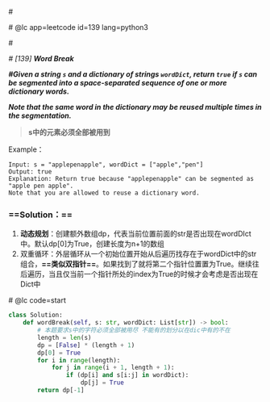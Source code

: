 \#

\# @lc app=leetcode id=139 lang=python3

\#

*\# [139] **Word Break***

***\#Given a string `s` and a dictionary of strings `wordDict`, return `true` if `s` can be segmented into a space-separated sequence of one or more dictionary words.***

***Note that the same word in the dictionary may be reused multiple times in the segmentation.***

> **s中的元素必须全部被用到**

Example：

```
Input: s = "applepenapple", wordDict = ["apple","pen"]
Output: true
Explanation: Return true because "applepenapple" can be segmented as "apple pen apple".
Note that you are allowed to reuse a dictionary word.
```

### ==Solution：==

1. **动态规划**：创建额外数组dp，代表当前位置前面的str是否出现在wordDIct中。默认dp[0]为True，创建长度为n+1的数组
2. 双重循环：外层循环从一个初始位置开始从后遍历找存在于wordDict中的str组合，**==类似双指针==**。如果找到了就将第二个指针位置置为True。继续往后遍历，当且仅当前一个指针所处的index为True的时候才会考虑是否出现在Dict中

\# @lc code=start

```python
class Solution:
    def wordBreak(self, s: str, wordDict: List[str]) -> bool:
        # 本题要求s中的字符必须全部被用尽 不能有的划分以在dic中有的不在
        length = len(s)
        dp = [False] * (length + 1)
        dp[0] = True
        for i in range(length):
            for j in range(i + 1, length + 1):
                if (dp[i] and s[i:j] in wordDict):
                    dp[j] = True
        return dp[-1]
```

